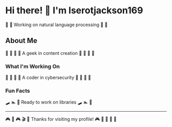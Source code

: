 # Hi there! 👋 I'm lserotjackson169

🎹 🎪 Working on natural language processing 🎹 🎪

## About Me
🌺 🚀 🥊 🎯 A geek in content creation 🌺 🚀 🥊 🎯

### What I'm Working On
🥋 🎳 🥋 🏸 A coder in cybersecurity 🥋 🎳 🥋 🏸

### Fun Facts
🛹 🏊 🏑 Ready to work on libraries 🛹 🏊 🏑

---
🎮 🏏 🎮 🎬 🏒 Thanks for visiting my profile! 🎮 🎱 🎸 🎰 🏒
